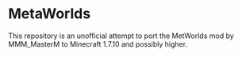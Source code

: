 # MetaWorlds
This repository is an unofficial attempt to port the MetWorlds mod by MMM_MasterM to Minecraft 1.7.10 and possibly higher.
